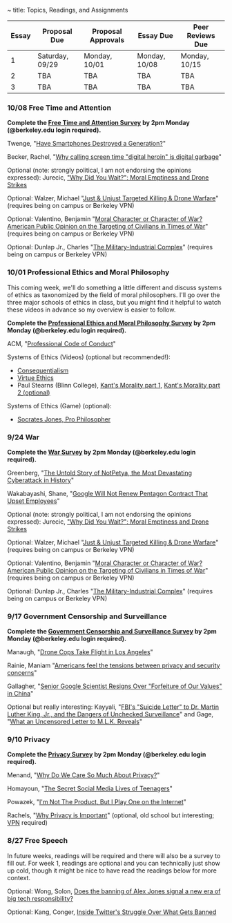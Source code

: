 ~ title: Topics, Readings, and Assignments

   [vpn]: http://www.lib.berkeley.edu/Help/vpn.html

| Essay | Proposal Due    | Proposal Approvals | Essay Due     | Peer Reviews Due |
|-------|-----------------|--------------------|---------------|------------------|
| 1     | Saturday, 09/29 | Monday, 10/01      | Monday, 10/08 | Monday, 10/15    |
| 2     | TBA             | TBA                | TBA           | TBA              |
| 3     | TBA             | TBA                | TBA           | TBA              |


### 10/08 Free Time and Attention

**Complete the [Free Time and Attention Survey](https://goo.gl/forms/XRLIvrOuEalBJXN62) by 2pm Monday (@berkeley.edu login required).**


Twenge, "[Have Smartphones Destroyed a Generation?][millennials]"

Becker, Rachel, "[Why calling screen time "digital heroin" is digital garbage][digital_drugs]"

Optional (note: strongly political, I am not endorsing the opinions expressed): Jurecic, ["Why Did You Wait?": Moral Emptiness and Drone Strikes][trump_drones]

Optional: Walzer, Michael "[Just & Unjust Targeted Killing & Drone Warfare][drones]" (requires being on campus or Berkeley VPN)

Optional: Valentino, Benjamin "[Moral Character or Character of War? American Public Opinion on the Targeting of Civilians in Times of War][civilians]" (requires being on campus or Berkeley VPN)

Optional: Dunlap Jr., Charles "[The Military-Industrial Complex][milind]" (requires being on campus or Berkeley VPN) 

   [digital_drugs]: https://www.theverge.com/2016/8/30/12715848/new-york-post-internet-texting-addiction-irresponsible-hysteria
   [millennials]: https://www.theatlantic.com/magazine/archive/2017/09/has-the-smartphone-destroyed-a-generation/534198/
   [trump_drones]: https://www.lawfareblog.com/why-did-you-wait-moral-emptiness-and-drone-strikes
   [drones]: http://www.mitpressjournals.org/doi/full/10.1162/DAED_a_00408
   [civilians]: http://www.mitpressjournals.org/doi/full/10.1162/DAED_a_00417
   [milind]: http://www.mitpressjournals.org/doi/pdf/10.1162/DAED_a_00104

### 10/01 Professional Ethics and Moral Philosophy

This coming week, we'll do something a little different and discuss systems of ethics as taxonomized by the field of moral philosophers. I'll go over the three major schools of ethics in class, but you might find it helpful to watch these videos in advance so my overview is easier to follow.

**Complete the [Professional Ethics and Moral Philosophy Survey](https://goo.gl/forms/q3xtuQJOyJ1MPVHI2) by 2pm Monday (@berkeley.edu login required).**


ACM, "[Professional Code of Conduct][acm_code]"

Systems of Ethics (Videos) (optional but recommended!):
   - [Consequentialism][consequentialism1]
   - [Virtue Ethics][virtue_ethics_dartington]
   - Paul Stearns (Blinn College), [Kant's Morality part 1][stearns_kant1], [Kant's Morality part 2 (optional)][stearns_kant2]

Systems of Ethics (Game) (optional):
   - [Socrates Jones, Pro Philosopher][socrates_jones]

   [stearns_kant1]: https://www.youtube.com/watch?v=W_Q8cNzjTv0
   [stearns_kant2]: https://www.youtube.com/watch?v=KQqcD3_3_Y8
   [stanford_kant]: http://plato.stanford.edu/entries/kant-moral/#GooWilMorWorDut
   [consequentialism1]: https://www.youtube.com/watch?v=hACdhD_kes8
   [virtue_ethics_dartington]: https://www.youtube.com/watch?v=PHVuzec6s0c
   [acm_code]: http://www.acm.org/about/code-of-ethics
   [socrates_jones]: http://www.kongregate.com/games/chiefwakamakamu/socrates-jones-pro-philosopher

### 9/24 War

**Complete the [War Survey](https://goo.gl/forms/xN3Zcm2PRUghIEht2) by 2pm Monday (@berkeley.edu login required).**


Greenberg, "[The Untold Story of NotPetya, the Most Devastating Cyberattack in History][not_petya]"

Wakabayashi, Shane, "[Google Will Not Renew Pentagon Contract That Upset Employees][maven]"

Optional (note: strongly political, I am not endorsing the opinions expressed): Jurecic, ["Why Did You Wait?": Moral Emptiness and Drone Strikes][trump_drones]

Optional: Walzer, Michael "[Just & Unjust Targeted Killing & Drone Warfare][drones]" (requires being on campus or Berkeley VPN)

Optional: Valentino, Benjamin "[Moral Character or Character of War? American Public Opinion on the Targeting of Civilians in Times of War][civilians]" (requires being on campus or Berkeley VPN)

Optional: Dunlap Jr., Charles "[The Military-Industrial Complex][milind]" (requires being on campus or Berkeley VPN) 

   [maven]: https://www.nytimes.com/2018/06/01/technology/google-pentagon-project-maven.html
   [not_petya]: https://www.wired.com/story/notpetya-cyberattack-ukraine-russia-code-crashed-the-world/
   [trump_drones]: https://www.lawfareblog.com/why-did-you-wait-moral-emptiness-and-drone-strikes
   [drones]: http://www.mitpressjournals.org/doi/full/10.1162/DAED_a_00408
   [civilians]: http://www.mitpressjournals.org/doi/full/10.1162/DAED_a_00417
   [milind]: http://www.mitpressjournals.org/doi/pdf/10.1162/DAED_a_00104

### 9/17 Government Censorship and Surveillance

**Complete the [Government Censorship and Surveillance Survey](https://goo.gl/forms/ZfKpPG3ZDQ71jSUl1) by 2pm Monday (@berkeley.edu login required).**

Manaugh, "[Drone Cops Take Flight in Los Angeles][police_drones]"

Rainie, Maniam "[Americans feel the tensions between privacy and security concerns][americans_tensions]"

Gallagher, "[Senior Google Scientist Resigns Over "Forfeiture of Our Values" in China][dragonfly]"

Optional but really interesting: Kayyali, "[FBI's "Suicide Letter" to Dr. Martin Luther King, Jr., and the Dangers of Unchecked Surveillance][fbi_letter]" and Gage, "[What an Uncensored Letter to M.L.K. Reveals][fbi_letter_2]"

  [dragonfly]: https://theintercept.com/2018/09/13/google-china-search-engine-employee-resigns/
  [fbi_letter]: https://www.eff.org/deeplinks/2014/11/fbis-suicide-letter-dr-martin-luther-king-jr-and-dangers-unchecked-surveillance
  [fbi_letter_2]: http://www.nytimes.com/2014/11/16/magazine/what-an-uncensored-letter-to-mlk-reveals.html
  [police_drones]: https://www.theatlantic.com/technology/archive/2018/06/drone-cops-take-flight-in-los-angeles/562214/
  [americans_tensions]: http://www.pewresearch.org/fact-tank/2016/02/19/americans-feel-the-tensions-between-privacy-and-security-concerns/

### 9/10 Privacy

**Complete the [Privacy Survey](https://goo.gl/forms/C7aOVLj7S7Wa4cTE2) by 2pm Monday (@berkeley.edu login required).**

Menand, "[Why Do We Care So Much About Privacy?][why_care_privacy]"

Homayoun, "[The Secret Social Media Lives of Teenagers][secret_lives]"

Powazek, "[I'm Not The Product, But I Play One on the Internet][not_the_product]"

Rachels, "[Why Privacy is Important][why_privacy]" (optional, old school but interesting; [VPN][vpn] required)

   [why_privacy]: http://www.jstor.org/stable/2265077
   [secret_lives]: https://www.nytimes.com/2017/06/07/well/family/the-secret-social-media-lives-of-teenagers.html?mcubz=1
   [not_the_product]: http://powazek.com/posts/3229
   [why_care_privacy]: https://www.newyorker.com/magazine/2018/06/18/why-do-we-care-so-much-about-privacy

### 8/27 Free Speech

In future weeks, readings will be required and there will also be a survey to fill out. For week 1, readings are optional and you can technically just show up cold, though it might be nice to have read the readings below for more context.

Optional: Wong, Solon, [Does the banning of Alex Jones signal a new era of big tech responsibility?][alexjones]

Optional: Kang, Conger, [Inside Twitter's Struggle Over What Gets Banned][twitterbans]

   [alexjones]: https://www.theguardian.com/technology/2018/aug/10/alex-jones-banning-apple-facebook-youtube-twitter-free-speech
   [twitterbans]: https://www.nytimes.com/2018/08/10/technology/twitter-free-speech-infowars.html


